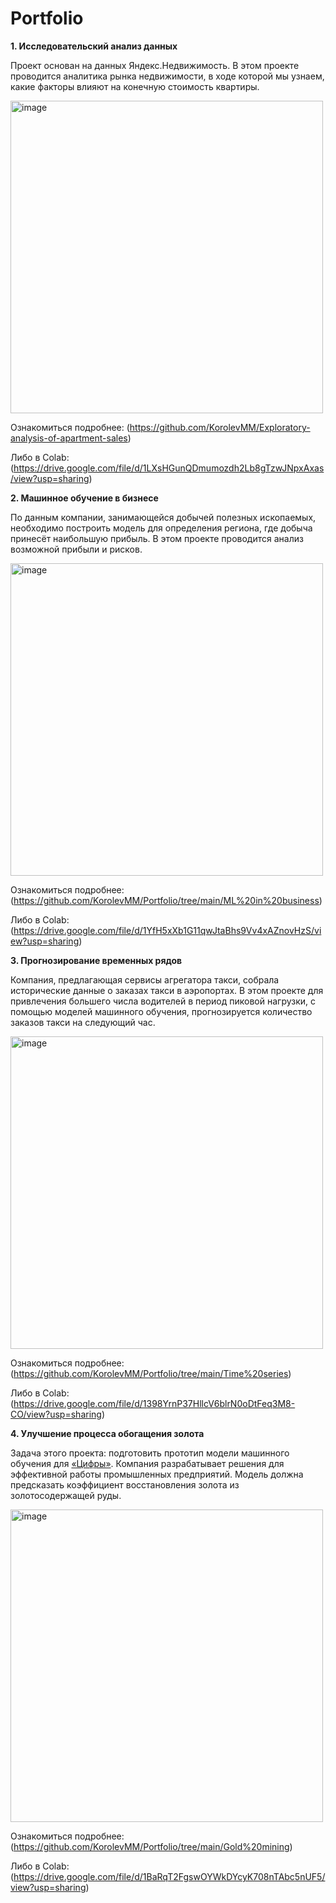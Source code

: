 # Portfolio

**1. Исследовательский анализ данных**

   Проект основан на данных Яндекс.Недвижимость. В этом проекте проводится аналитика рынка недвижимости, в ходе которой мы узнаем, какие факторы влияют на конечную стоимость квартиры.
   
   <img width="500" alt="image" src="https://github.com/KorolevMM/Portfolio/assets/132676205/003a2ce9-a23f-406c-bf80-e185c6717597">
   
   Ознакомиться подробнее: (https://github.com/KorolevMM/Exploratory-analysis-of-apartment-sales)
   
   Либо в Colab: (https://drive.google.com/file/d/1LXsHGunQDmumozdh2Lb8gTzwJNpxAxas/view?usp=sharing)
   
**2. Машинное обучение в бизнесе**
   
   По данным компании, занимающейся добычей полезных ископаемых, необходимо построить модель для определения региона, где добыча принесёт наибольшую прибыль. В этом проекте проводится анализ возможной прибыли и рисков.
   
   <img width="500" alt="image" src="https://github.com/KorolevMM/Portfolio/assets/132676205/24266995-f7f4-4c2a-81bd-e60fd3e3ca42">
   
   Ознакомиться подробнее: (https://github.com/KorolevMM/Portfolio/tree/main/ML%20in%20business)   
   
   Либо в Colab: (https://drive.google.com/file/d/1YfH5xXb1G11qwJtaBhs9Vv4xAZnovHzS/view?usp=sharing)
   
**3. Прогнозирование временных рядов**

   Компания, предлагающая сервисы агрегатора такси, собрала исторические данные о заказах такси в аэропортах. В этом проекте для привлечения большего числа водителей в период пиковой нагрузки, с помощью моделей машинного обучения, прогнозируется количество заказов такси на следующий час.
   
   <img width="500" alt="image" src="https://github.com/KorolevMM/Portfolio/assets/132676205/822e0285-401b-4368-a4a9-85877c36af14">
   
   Ознакомиться подробнее: (https://github.com/KorolevMM/Portfolio/tree/main/Time%20series)
   
   Либо в Colab: (https://drive.google.com/file/d/1398YrnP37HllcV6blrN0oDtFeq3M8-CO/view?usp=sharing)

   **4. Улучшение процесса обогащения золота**

   Задача этого проекта: подготовить прототип модели машинного обучения для [«Цифры»](http://zyfra.com/). 
Компания разрабатывает решения для эффективной работы промышленных предприятий. Модель должна предсказать коэффициент восстановления золота из золотосодержащей руды.
   
   <img width="500" alt="image" src="https://github.com/KorolevMM/Gold-mining/assets/132676205/4b92ecc8-1bf5-49df-b02b-2c499a56eb80">
   
   Ознакомиться подробнее: (https://github.com/KorolevMM/Portfolio/tree/main/Gold%20mining)
   
   Либо в Colab: (https://drive.google.com/file/d/1BaRqT2FgswOYWkDYcyK708nTAbc5nUF5/view?usp=sharing)
